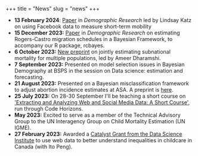 +++
title = "News"
slug = "news"
+++

- **13 February 2024**: [Paper](https://www.demographic-research.org/articles/volume/50/10/) in *Demographic Research* led by Lindsay Katz on using Facebook data to measure short-term mobility
- **15 December 2023:** [Paper](https://www.demographic-research.org/articles/volume/49/42) in *Demographic Research* on estimating Rogers-Castro migration schedules in a Bayesian Framework, to accompany our R package, rcbayes. 
- **6 October 2023:** [New preprint](https://arxiv.org/abs/2310.03113v1) on jointly estimating subnational mortality for multiple populations, led by Ameer Dharamshi. 
- **7 September 2023:** Presented on model selection issues in Bayesian Demography at BSPS in the session on Data science: estimation and forecasting. 
- **21 August 2023:** Presented on a Bayesian misclassification framework to adjust abortion incidence estimates at ASA. A preprint is [here](https://osf.io/preprints/socarxiv/uz8ev/). 
- **25 July 2023:** On 28-30 September I'll be teaching a short course on ['Extracting and Analyzing Web and Social Media Data: A Short Course'](https://codehorizons.com/Seminars/extracting-and-analyzing-web-and-social-media-data/), run through Code Horizons.
- **May 2023:** Excited to serve as a member of the Technical Advisory Group to the UN Interagency Group on Child Mortality Estimation (UN IGME). 
- **27 February 2023:** Awarded a [Catalyst Grant from the Data Science Institute](https://datasciences.utoronto.ca/data-sciences-institute-catalyst-grants-support-2023/) to use web data to better understand inequalities in childcare in Canada (with Ito Peng). 
